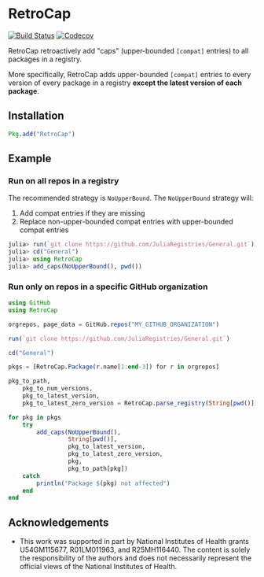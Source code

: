# RetroCap

[![Build Status](https://travis-ci.com/bcbi/RetroCap.jl.svg?branch=master)](https://travis-ci.com/bcbi/RetroCap.jl)
[![Codecov](https://codecov.io/gh/bcbi/RetroCap.jl/branch/master/graph/badge.svg)](https://codecov.io/gh/bcbi/RetroCap.jl)

RetroCap retroactively add "caps" (upper-bounded `[compat]` entries) to all
packages in a registry.

More specifically, RetroCap adds upper-bounded `[compat]` entries to every
version of every package in a
registry **except the latest version of each package**.

## Installation
```julia
Pkg.add("RetroCap")
```

## Example

### Run on all repos in a registry

The recommended strategy is `NoUpperBound`. The `NoUpperBound` strategy will:
1. Add compat entries if they are missing
2. Replace non-upper-bounded compat entries with upper-bounded compat entries

```julia
julia> run(`git clone https://github.com/JuliaRegistries/General.git`)
julia> cd("General")
julia> using RetroCap
julia> add_caps(NoUpperBound(), pwd())
```

### Run only on repos in a specific GitHub organization

```julia
using GitHub
using RetroCap

orgrepos, page_data = GitHub.repos("MY_GITHUB_ORGANIZATION")

run(`git clone https://github.com/JuliaRegistries/General.git`)

cd("General")

pkgs = [RetroCap.Package(r.name[1:end-3]) for r in orgrepos]

pkg_to_path,
    pkg_to_num_versions,
    pkg_to_latest_version,
    pkg_to_latest_zero_version = RetroCap.parse_registry(String[pwd()])

for pkg in pkgs
    try
        add_caps(NoUpperBound(),
                 String[pwd()],
                 pkg_to_latest_version,
                 pkg_to_latest_zero_version,
                 pkg,
                 pkg_to_path[pkg])
    catch
        println("Package $(pkg) not affected")
    end
end
```

## Acknowledgements

- This work was supported in part by National Institutes of Health grants U54GM115677, R01LM011963, and R25MH116440. The content is solely the responsibility of the authors and does not necessarily represent the official views of the National Institutes of Health.
